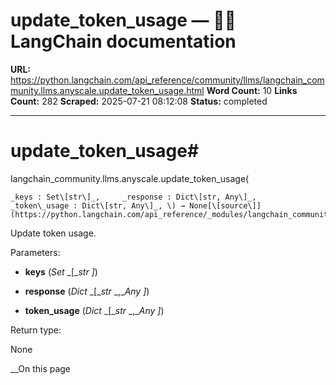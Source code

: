 # update_token_usage — 🦜🔗 LangChain  documentation

**URL:** https://python.langchain.com/api_reference/community/llms/langchain_community.llms.anyscale.update_token_usage.html
**Word Count:** 10
**Links Count:** 282
**Scraped:** 2025-07-21 08:12:08
**Status:** completed

---

# update\_token\_usage\#

langchain\_community.llms.anyscale.update\_token\_usage\(

    _keys : Set\[str\]_,     _response : Dict\[str, Any\]_,     _token\_usage : Dict\[str, Any\]_, \) → None[\[source\]](https://python.langchain.com/api_reference/_modules/langchain_community/llms/anyscale.html#update_token_usage)\#     

Update token usage.

Parameters:     

  * **keys** \(_Set_ _\[__str_ _\]_\)

  * **response** \(_Dict_ _\[__str_ _,__Any_ _\]_\)

  * **token\_usage** \(_Dict_ _\[__str_ _,__Any_ _\]_\)

Return type:     

None

__On this page